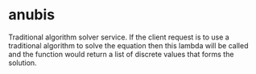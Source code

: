 # anubis
Traditional algorithm solver service. If the client request is to use a traditional algorithm to solve the equation then this lambda will be called and the function would return a list of discrete values that forms the solution.

